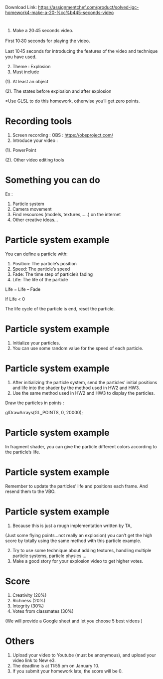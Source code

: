 Download Link: https://assignmentchef.com/product/solved-igc-homework4-make-a-20-%cc%b445-seconds-video
<br>
<h1></h1>

<ol>

 <li>Make a 20 ̴45 seconds video.</li>

</ol>

First 10  ̴30 seconds for playing the video.

Last 10  ̴15 seconds for introducing the features of the video and technique you have used.

<ol start="2">

 <li>Theme : Explosion</li>

 <li>Must include</li>

</ol>

(1). At least an object

(2). The states before explosion and after explosion

*Use GLSL to do this homework, otherwise you’ll get zero points.

<h1>Recording tools</h1>

<ol>

 <li>Screen recording : OBS : <a href="https://obsproject.com/">https://obsproject.com/</a></li>

 <li>Introduce your video :</li>

</ol>

(1). PowerPoint

(2). Other video editing tools

<h1>Something you can do</h1>

Ex :

<ol>

 <li>Particle system</li>

 <li>Camera movement</li>

 <li>Find resources (models, textures,…..) on the internet</li>

 <li>Other creative ideas…</li>

</ol>

<h1>Particle system example</h1>

You can define a particle with:

<ol>

 <li>Position: The particle’s position</li>

 <li>Speed: The particle’s speed</li>

 <li>Fade: The time step of particle’s fading</li>

 <li>Life: The life of the particle</li>

</ol>

Life = Life – Fade

If Life &lt; 0

The life cycle of the particle is end, reset the particle.

<h1>Particle system example</h1>

<ol>

 <li>Initialize your particles.</li>

 <li>You can use some random value for the speed of each particle.</li>

</ol>

<h1>Particle system example</h1>

<ol>

 <li>After initializing the particle system, send the particles’ initial positions and life into the shader by the method used in HW2 and HW3.</li>

 <li>Use the same method used in HW2 and HW3 to display the particles.</li>

</ol>

Draw the particles in points :

glDrawArrays(GL_POINTS, 0, 20000);

<h1>Particle system example</h1>

In fragment shader, you can give the particle different colors according to the particle’s life.

<h1>Particle system example</h1>

Remember to update the particles’ life and positions each frame. And resend them to the VBO.

<h1>Particle system example</h1>

<ol>

 <li>Because this is just a rough implementation written by TA,</li>

</ol>

(Just some flying points…not really an explosion) you can’t get the high score by totally using the same method with this particle example.

<ol start="2">

 <li>Try to use some technique about adding textures, handling multiple particle systems, particle physics …</li>

 <li>Make a good story for your explosion video to get higher votes.</li>

</ol>

<h1>Score</h1>

<ol>

 <li>Creativity (20%)</li>

 <li>Richness (20%)</li>

 <li>Integrity (30%)</li>

 <li>Votes from classmates (30%)</li>

</ol>

(We will provide a Google sheet and let you choose 5 best videos )

<h1>Others</h1>

<ol>

 <li>Upload your video to Youtube (must be anonymous), and upload your video link to New e3.</li>

 <li>The deadline is at 11:55 pm on January 10.</li>

 <li>If you submit your homework late, the score will be 0.</li>

</ol>